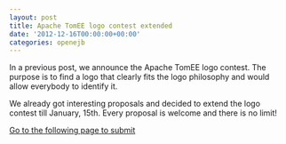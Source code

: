 ```yaml
---
layout: post
title: Apache TomEE logo contest extended
date: '2012-12-16T00:00:00+00:00'
categories: openejb
---
```

In a previous post, we announce the Apache TomEE logo contest.
The purpose is to find a logo that clearly fits the logo philosophy and would allow everybody to identify it.

We already got interesting proposals and decided to extend the logo contest till January, 15th.
Every proposal is welcome and there is no limit!


<a href="http://tomee.apache.org/logo">Go to the following page to submit</a>
